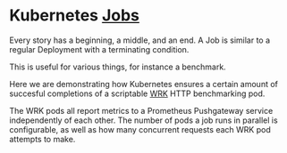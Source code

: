 # Kubernetes [Jobs](http://kubernetes.io/docs/user-guide/jobs/)

Every story has a beginning, a middle, and an end.
A Job is similar to a regular Deployment with a terminating condition. 

This is useful for various things, for instance a benchmark.

Here we are demonstrating how Kubernetes ensures a certain amount of succesful completions of a scriptable [WRK](https://github.com/wg/wrk) HTTP benchmarking pod. 

The WRK pods all report metrics to a Prometheus Pushgateway service independently of each other. The number of pods a job runs in parallel is configurable, as well as how many concurrent requests each WRK pod attempts to make.

